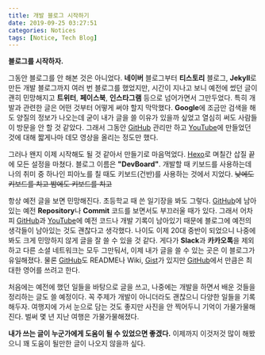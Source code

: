 ```yaml
---
title: 개발 블로그 시작하기
date: 2019-09-25 03:27:51
categories: Notices
tags: [Notice, Tech Blog]
---
```

**블로그를 시작하자.**

그동안 블로그를 안 해본 것은 아니었다. **네이버** 블로그부터 **티스토리** 블로그, **Jekyll**로 만든 개발 블로그까지 여러 번 블로그를 했었지만, 시간이 지나고 보니 예전에 썼던 글이 괜히 민망해지고 **트위터**, **페이스북**, **인스타그램** 등으로 넘어가면서 그만두었다. 특히 개발과 관련한 글은 어떤 것부터 어떻게 써야 할지 막막했다. **Google**에 조금만 검색을 해도 양질의 정보가 나오는데 굳이 내가 글을 쓸 이유가 있을까 싶었고 열심히 써도 사람들이 방문을 안 할 것 같았다. 그래서 그동안 [GitHub](https://github.com/PW486) 관리만 하고 [YouTube](https://www.youtube.com/channel/UCVcNzIBhkjL4NGsUgLy2Yxg/videos)에 만들었던 것에 대해 짧게나마 데모 영상을 올리는 정도만 했다.
<!-- more -->
그러나 왠지 이제 시작해도 될 것 같아서 만들기로 마음먹었다. [Hexo](https://github.com/hexojs/hexo)로 며칠간 삽질 끝에 모든 설정을 마쳤다. 블로그 이름은 **"DevBoard"**. 개발할 때 키보드를 사용하는데 나의 취미 중 하나인 피아노를 칠 때도 키보드(건반)를 사용하는 것에서 지었다. ~~낮에도 키보드를 치고 밤에도 키보드를 치고~~

항상 예전 글을 보면 민망해진다. 초등학교 때 쓴 일기장을 봐도 그렇다. [GitHub](https://github.com/PW486)에 남아 있는 예전 **Repository**나 **Commit** 코드를 보면서도 부끄러울 때가 있다. 그래서 어차피 [GitHub](https://github.com/PW486)과 [YouTube](https://www.youtube.com/channel/UCVcNzIBhkjL4NGsUgLy2Yxg/videos)에 예전 코드나 개발 기록이 남아있기 때문에 블로그에 예전의 생각들이 남아있는 것도 괜찮다고 생각했다. 나이도 이제 20대 중반이 되었으니 나중에 봐도 크게 민망하지 않게 글을 잘 쓸 수 있을 것 같다. 게다가 **Slack**과 **카카오톡**을 제외하고 다른 소셜 네트워크는 모두 그만둬서, 이제 내가 글을 쓸 수 있는 곳은 이 블로그가 유일해졌다. 물론 [GitHub](https://github.com/PW486)도 README나 Wiki, [Gist](https://gist.github.com/PW486)가 있지만 [GitHub](https://github.com/PW486)에서 만큼은 최대한 영어를 쓰려고 한다.

처음에는 예전에 했던 일들을 바탕으로 글을 쓰고, 나중에는 개발을 하면서 배운 것들을 정리하는 글도 쓸 예정이다. 꼭 주제가 개발이 아니더라도 괜찮으니 다양한 일들을 기록해두자. 여행지에 가서 눈으로 담는 것도 좋지만 사진을 안 찍어두니 기억이 가물가물해진다. 벌써 몇 년 지난 여행은 가물가물해졌다.

**내가 쓰는 글이 누군가에게 도움이 될 수 있었으면 좋겠다.** 이제까지 이것저것 많이 해봤으니 꽤 도움이 될만한 글이 나오지 않을까 싶다.